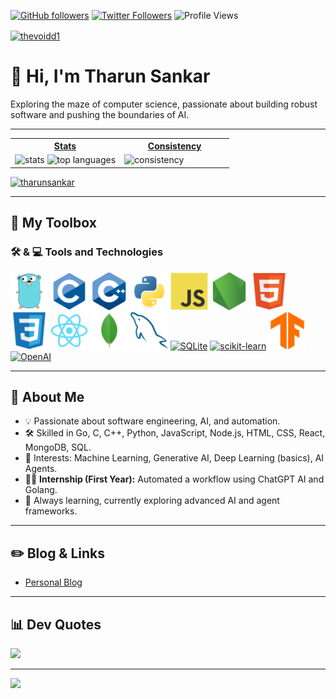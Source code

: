 <!-- Profile Badges -->
[![GitHub followers](https://img.shields.io/github/followers/tharunsankar?logo=GitHub&style=flat)](https://github.com/tharunsankar)
[![Twitter Followers](https://img.shields.io/twitter/follow/sudo_overflow?color=0E7FC0&logo=twitter&style=flat&label=Twitter)](https://twitter.com/fit_fr_nothing)
![Profile Views](https://komarev.com/ghpvc/?username=tharunsankar&style=flat)

<a href="https://www.youtube.com/@thevoidd1" target="blank">
  <img align="center" src="https://raw.githubusercontent.com/rahuldkjain/github-profile-readme-generator/master/src/images/icons/Social/youtube.svg" alt="thevoidd1" height="30" width="40" />
</a>

# 👋 Hi, I'm Tharun Sankar

Exploring the maze of computer science, passionate about building robust software and pushing the boundaries of AI.

---

<table>
  <tr>
    <th width="50%"><a align="center" href="https://github.com/tharunsankar?tab=overview#year-list-container?">Stats</a></th>
    <th width="50%"><a align="center" href="https://github.com/tharunsankar?tab=repositories?">Consistency</a></th>
  </tr>
  <tr>
    <td>
      <img width="100%" height="auto" src="https://github-readme-stats.vercel.app/api?username=tharunsankar&show_icons=true&theme=tokyonight&count_private=true" alt="stats" />
      <img width="100%" height="auto" src="https://github-readme-stats.vercel.app/api/top-langs/?username=tharunsankar&layout=compact&theme=tokyonight" alt="top languages" />
    </td>
    <td>
      <img width="100%" height="auto" src="https://github-readme-streak-stats.herokuapp.com/?user=tharunsankar&theme=tokyonight" alt="consistency" />
    </td>
  </tr>
</table>

<p align="left">
  <a href="https://github.com/ryo-ma/github-profile-trophy">
    <img src="https://github-profile-trophy.vercel.app/?username=tharunsankar&theme=tokyonight&margin-w=10&margin-h=15" alt="tharunsankar" />
  </a>
</p>

---

## 🧰 My Toolbox

### 🛠️ & 💻 Tools and Technologies

<p align="left">
  <a href="https://golang.org" target="_blank"><img src="https://raw.githubusercontent.com/devicons/devicon/master/icons/go/go-original.svg" alt="Go" width="60" height="60"/></a>
  <a href="https://www.cprogramming.com/" target="_blank"><img src="https://raw.githubusercontent.com/devicons/devicon/master/icons/c/c-original.svg" alt="C" width="60" height="60"/></a>
  <a href="https://www.w3schools.com/cpp/" target="_blank"><img src="https://raw.githubusercontent.com/devicons/devicon/master/icons/cplusplus/cplusplus-original.svg" alt="C++" width="60" height="60"/></a>
  <a href="https://www.python.org/" target="_blank"><img src="https://raw.githubusercontent.com/devicons/devicon/master/icons/python/python-original.svg" alt="Python" width="60" height="60"/></a>
  <a href="https://developer.mozilla.org/en-US/docs/Web/JavaScript" target="_blank"><img src="https://raw.githubusercontent.com/devicons/devicon/master/icons/javascript/javascript-original.svg" alt="JavaScript" width="60" height="60"/></a>
  <a href="https://nodejs.org/" target="_blank"><img src="https://raw.githubusercontent.com/devicons/devicon/master/icons/nodejs/nodejs-original.svg" alt="Node.js" width="60" height="60"/></a>
  <a href="https://developer.mozilla.org/en-US/docs/Glossary/HTML5" target="_blank"><img src="https://raw.githubusercontent.com/devicons/devicon/master/icons/html5/html5-original.svg" alt="HTML5" width="60" height="60"/></a>
  <a href="https://www.w3.org/TR/CSS/#css" target="_blank"><img src="https://raw.githubusercontent.com/devicons/devicon/master/icons/css3/css3-original.svg" alt="CSS3" width="60" height="60"/></a>
  <a href="https://react.dev/" target="_blank"><img src="https://raw.githubusercontent.com/devicons/devicon/master/icons/react/react-original.svg" alt="React" width="60" height="60"/></a>
  <a href="https://www.mongodb.com/" target="_blank"><img src="https://raw.githubusercontent.com/devicons/devicon/master/icons/mongodb/mongodb-original.svg" alt="MongoDB" width="60" height="60"/></a>
  <a href="https://www.mysql.com/" target="_blank"><img src="https://raw.githubusercontent.com/devicons/devicon/master/icons/mysql/mysql-original.svg" alt="MySQL" width="60" height="60"/></a>
  <a href="https://www.sqlite.org/" target="_blank"><img src="https://www.vectorlogo.zone/logos/sqlite/sqlite-icon.svg" alt="SQLite" width="60" height="60"/></a>
  <a href="https://scikit-learn.org/" target="_blank"><img src="https://upload.wikimedia.org/wikipedia/commons/0/05/Scikit_learn_logo_small.svg" alt="scikit-learn" width="60" height="60"/></a>
  <a href="https://www.tensorflow.org/" target="_blank"><img src="https://raw.githubusercontent.com/devicons/devicon/master/icons/tensorflow/tensorflow-original.svg" alt="TensorFlow" width="60" height="60"/></a>
  <a href="https://openai.com/" target="_blank"><img src="https://cdn.jsdelivr.net/gh/devicons/devicon/icons/openai/openai-original.svg" alt="OpenAI" width="60" height="60"/></a>

</p>


---

## 🚀 About Me

- 💡 Passionate about software engineering, AI, and automation.
- 🛠️ Skilled in Go, C, C++, Python, JavaScript, Node.js, HTML, CSS, React, MongoDB, SQL.
- 🤖 Interests: Machine Learning, Generative AI, Deep Learning (basics), AI Agents.
- 👨‍💻 **Internship (First Year):** Automated a workflow using ChatGPT AI and Golang.
- 🌱 Always learning, currently exploring advanced AI and agent frameworks.

---

## ✏️ Blog & Links

- [Personal Blog](https://www.thisisvoid.in/)

---

## 📊 Dev Quotes

![](https://quotes-github-readme.vercel.app/api?type=horizontal&theme=radical)

---

<!-- Contribution Snake Animation -->
![](https://raw.githubusercontent.com/tharunsankar/tharunsankar/output/github-contribution-grid-snake-dark.svg)
